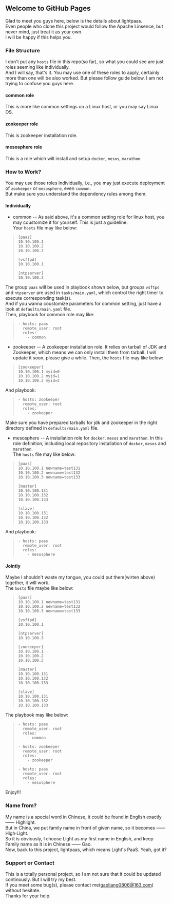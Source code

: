 ## Welcome to GitHub Pages

Glad to meet you guys here, below is the details about lightpaas.</br>
Even people who clone this project would follow the Apache Linsence, but never mind, just treat it as your own.</br>
I will be happy if this helps you.

### File Structure

I don't put any `hosts` file in this repo(so far), so what you could see are just roles seeming like individually.</br>
And I will say, that's it. You may use one of these roles to apply, certainly more than one will be also worked. But please follow guide below. I am not trying to confuse you guys here.</br>
#### common role
This is more like common settings on a Linux host, or you may say Linux OS.

#### zookeeper role
This is zookeeper installation role.

#### mesosphere role
This is a role which will install and setup `docker`, `mesos`, `marathon`.

### How to Work?

You may use those roles individually, i.e., you may just execute deployment of `zookeeper` or `mesosphere`, even `common`.</br>
But make sure you understand the dependency rules among them.

#### Individually

- common -- As said above, it's a common setting role for linux host, you may coustomize it for yourself. This is just a guideline.</br>
Your `hosts` file may like below:</br>
>`[paas]`</br>
>`10.10.100.1`</br>
>`10.10.100.2`</br>
>`10.10.100.3`</br>
>
>`[vsftpd]`</br>
>`10.10.100.1`</br>
>
>`[ntpserver]`</br>
>`10.10.100.3`</br>

The group `paas` will be used in playbook shown below, but groups `vsftpd` and `ntpserver` are used in `tasks/main.yaml`, which control the right timer to execute corresponding task(s).</br>
And if you wanna coustomize parameters for common setting, just have a look at `defaults/main.yaml` file. </br>
Then, playbook for common role may like:</br>
>`- hosts: paas`</br>
>`  remote_user: root`</br>
>`  roles:`</br>
>`    - common`</br>

- zookeeper -- A zookeeper installation role. It relies on tarball of JDK and Zookeeper, which means we can only install them from tarball. I will update it soon, please give a while. Then, the `hosts` file may like below:</br>
>`[zookeeper]`</br>
>`10.10.100.1 myid=0`</br>
>`10.10.100.2 myid=1`</br>
>`10.10.100.3 myid=2`</br>

And playbook:
>`- hosts: zookeeper`</br>
>`  remote_user: root`</br>
>`  roles:`</br>
>`    - zookeeper`</br>

Make sure you have prepared tarballs for jdk and zookeeper in the right directory defined in `defaults/main.yaml` file.

- mesosphere -- A installation role for `docker`, `mesos` and `marathon`. In this role definition, including local repository installation of `docker`, `mesos` and `marathon`.</br>
The `hosts` file may like below:</br>
>`[paas]`</br>
>`10.10.100.1 newname=test131`</br>
>`10.10.100.2 newname=test132`</br>
>`10.10.100.3 newname=test133`</br>
>
>`[master]`</br>
>`10.10.100.131`</br>
>`10.10.100.132`</br>
>`10.10.100.133`</br>
>
>`[slave]`</br>
>`10.10.100.131`</br>
>`10.10.100.132`</br>
>`10.10.100.133`</br>

And playbook:
>`- hosts: paas`</br>
>`  remote_user: root`</br>
>`  roles:`</br>
>`    - mesosphere`</br>

#### Jointly
Maybe I shouldn't waste my tongue, you could put them(wirten above) together, it will work.</br>
The `hosts` file maybe like below:</br>
>`[paas]`</br>
>`10.10.100.1 newname=test131`</br>
>`10.10.100.2 newname=test132`</br>
>`10.10.100.3 newname=test133`</br>
>
>`[vsftpd]`</br>
>`10.10.100.1`</br>
>
>`[ntpserver]`</br>
>`10.10.100.3`</br>
>
>`[zookeeper]`</br>
>`10.10.100.1`</br>
>`10.10.100.2`</br>
>`10.10.100.3`</br>
>
>`[master]`</br>
>`10.10.100.131`</br>
>`10.10.100.132`</br>
>`10.10.100.133`</br>
>
>`[slave]`</br>
>`10.10.100.131`</br>
>`10.10.100.132`</br>
>`10.10.100.133`</br>

The playbook may like below:</br>
>`- hosts: paas`</br>
>`  remote_user: root`</br>
>`  roles:`</br>
>`    - common`</br>
>
>`- hosts: zookeeper`</br>
>`  remote_user: root`</br>
>`  roles:`</br>
>`    - zookeeper`</br>
>
>`- hosts: paas`</br>
>`  remote_user: root`</br>
>`  roles:`</br>
>`    - mesosphere`</br>

Enjoy!!!

### Name from?

My name is a special word in Chinese, it could be found in English exactly —— Highlight.</br>
But in China, we put family name in front of given name, so it becomes —— High·Light.</br>
So it is obviously, I choose Light as my first name in English, and keep Family name as it is in Chinese —— Gao.</br>
Now, back to this project, lightpaas, which means Light's PaaS. Yeah, got it?

### Support or Contact

This is a totally personal project, so I am not sure that it could be updated continously. But I will try my best.</br>
If you meet some bug(s), please contact me(gaoliang0806@163.com) without hesitate.</br>
Thanks for your help.
